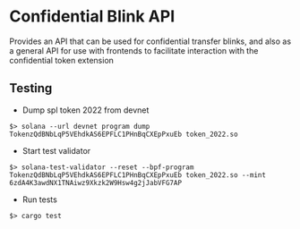 # Confidential Blink API

Provides an API that can be used for confidential transfer blinks, and also as a general API for use with frontends to facilitate interaction with the confidential token extension

## Testing

* Dump spl token 2022 from devnet

```shell
$> solana --url devnet program dump TokenzQdBNbLqP5VEhdkAS6EPFLC1PHnBqCXEpPxuEb token_2022.so
```

* Start test validator

```shell
$> solana-test-validator --reset --bpf-program TokenzQdBNbLqP5VEhdkAS6EPFLC1PHnBqCXEpPxuEb token_2022.so --mint 6zdA4K3awdNX1TNAiwz9Xkzk2W9Hsw4g2jJabVFG7AP
```

* Run tests

```shell
$> cargo test
```
